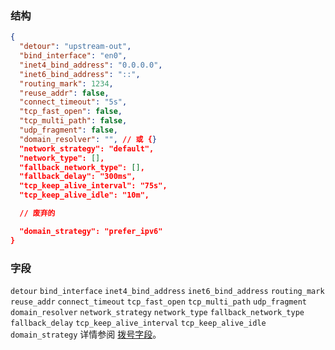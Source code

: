 ### 结构

```json
{
  "detour": "upstream-out",
  "bind_interface": "en0",
  "inet4_bind_address": "0.0.0.0",
  "inet6_bind_address": "::",
  "routing_mark": 1234,
  "reuse_addr": false,
  "connect_timeout": "5s",
  "tcp_fast_open": false,
  "tcp_multi_path": false,
  "udp_fragment": false,
  "domain_resolver": "", // 或 {}
  "network_strategy": "default",
  "network_type": [],
  "fallback_network_type": [],
  "fallback_delay": "300ms",
  "tcp_keep_alive_interval": "75s",
  "tcp_keep_alive_idle": "10m",

  // 废弃的

  "domain_strategy": "prefer_ipv6"
}
```

### 字段

`detour` `bind_interface` `inet4_bind_address` `inet6_bind_address` `routing_mark` `reuse_addr` `connect_timeout` `tcp_fast_open` `tcp_multi_path` `udp_fragment` `domain_resolver` `network_strategy` `network_type` `fallback_network_type` `fallback_delay` `tcp_keep_alive_interval` `tcp_keep_alive_idle` `domain_strategy` 详情参阅 [拨号字段](/zh/configuration/shared/dial)。
